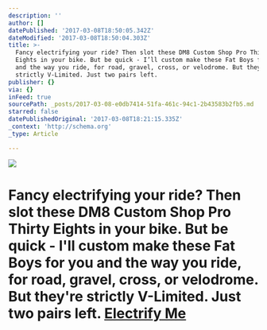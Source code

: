 ```yaml
---
description: ''
author: []
datePublished: '2017-03-08T18:50:05.342Z'
dateModified: '2017-03-08T18:50:04.303Z'
title: >-
  Fancy electrifying your ride? Then slot these DM8 Custom Shop Pro Thirty
  Eights in your bike. But be quick - I’ll custom make these Fat Boys for you
  and the way you ride, for road, gravel, cross, or velodrome. But they’re
  strictly V-Limited. Just two pairs left. 
publisher: {}
via: {}
inFeed: true
sourcePath: _posts/2017-03-08-e0db7414-51fa-461c-94c1-2b43583b2fb5.md
starred: false
datePublishedOriginal: '2017-03-08T18:21:15.335Z'
_context: 'http://schema.org'
_type: Article

---
```

![](https://the-grid-user-content.s3-us-west-2.amazonaws.com/2443ac7c-0ea3-4ad8-89fd-29a9ac57b311.jpg)

# Fancy electrifying your ride? Then slot these DM8 Custom Shop Pro Thirty Eights in your bike. But be quick - I'll custom make these Fat Boys for you and the way you ride, for road, gravel, cross, or velodrome. But they're strictly V-Limited. Just two pairs left. [Electrify Me][0]

[0]: http://ridefullgas.com/dm8-custom-shop-pro-thirtyeight-super-fly-boys-28mm-wide-38mm-deep-1500g-pair/